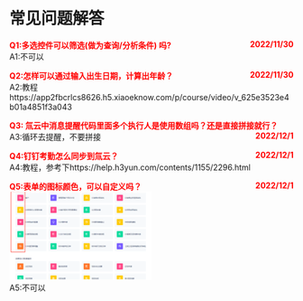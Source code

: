  <style>
.fontColor{
            color: red ;
            }
.imgstyle{
max-width: 50%;
    max-height: 50%;
}
</style>

# 常见问题解答

**<span class="fontColor">Q1:多选控件可以筛选(做为查询/分析条件)
吗? </span><span class="fontColor" style="float: right;">2022/11/30 </span></br>**
A1:不可以

**<span class="fontColor">Q2:怎样可以通过输入出生日期，计算出年龄？</span><span class="fontColor" style="float: right;">
2022/11/30 </span></br>**
A2:教程https://app2fbcrlcs8626.h5.xiaoeknow.com/p/course/video/v_625e3523e4b01a4851f3a043 </br>

**<span class="fontColor">Q3:
氚云中消息提醒代码里面多个执行人是使用数组吗？还是直接拼接就行？</span><span class="fontColor" style="float: right;">
2022/12/1 </span></br>**
A3:循环去提醒，不要拼接

**<span class="fontColor">Q4:钉钉考勤怎么同步到氚云？</span><span class="fontColor" style="float: right;">
2022/12/1 </span></br>**
A4:教程，参考下https://help.h3yun.com/contents/1155/2296.html

**<span class="fontColor">Q5:表单的图标颜色，可以自定义吗？</span><span class="fontColor" style="float: right;">
2022/12/1 </span></br>**
<img  class="imgstyle" src="../img/faq-1.png"></br>
A5:不可以

